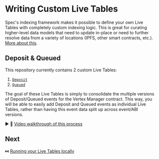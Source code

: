 # Writing Custom Live Tables

Spec's indexing framework makes it possible to define your own Live Tables with completely custom indexing logic. This is great for curating higher-level data models that need to update in-place or need to further resolve data from a variety of locations (IPFS, other smart contracts, etc.). [More about this](https://spec.dev/blog/introducing-spec#subgraphs--farewell-).

## Deposit & Queued

This repository currently contains 2 custom Live Tables:

1. [`Deposit`](../Deposit/spec.ts)
2. [`Queued`](../Queued/spec.ts)

The goal of these Live Tables is simply to consolidate the multiple versions of Deposit/Queued events for the Vertex Manager contract. This way, you will be able to easily add Deposit and Queued events as individual Live Tables, rather than having this event data split up across event/ABI versions.

▶️ 🍿 [Video walkthrough of this process](https://www.loom.com/share/0bbed9791d5e4118b4c9689e5b24d4d3?sid=a1541ae7-e17b-4e80-aeb6-1d1977d1145f)

## Next

⏭️ [Running your Live Tables locally](./Running-Spec.md)<br>